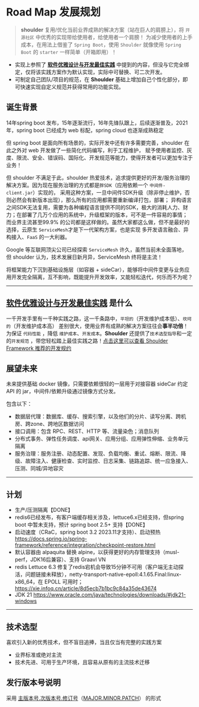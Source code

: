 # Road Map 发展规划

> **shoulder** 复用/优化当前业界成熟的解决方案（站在巨人的肩膀上），将 `开源社区` 中优秀的实现带给使用者，给使用者一个肩膀！
> 为减少使用者的上手成本，在用法上借鉴了 `Spring Boot`，使用 `Shoulder` 就像使用 `Spring Boot` 的 `starter` 一样简单（开箱即用）！

- 实现上参照了 **[软件优雅设计与开发最佳实践](https://spec.itlym.cn)** 中提到的内容，但没与它完全绑定，仅将该实践方案作为默认实现，实际中可替换、可二次开发。
- 可制定自己团队/项目的规范，在 **Shoulder** 基础上增加自己个性化部分，即可快速实现自定义规范并获得常用的功能实现。

## 诞生背景

14年spring boot 发布，15年逐渐流行，16年先锋队跟上，后续逐渐普及，2021 年，spring boot 已经成为 web 标配，spring cloud 也逐渐成熟稳定

但 spring boot 是面向所有场景的，实际开发中还有许多需要完善，shoulder 在此之外对 web 开发做了一些简化代码编写，利于工程维护，
赋予使用者监控、灰度、限流、安全、错误码、国际化、开发规范等能力，使得开发者可以更加专注于业务！

但 shoulder 不满足于此，shoulder 热爱技术，追求提供更好的开发/服务治理的解决方案。因为现在服务治理的方式都是`胖SDK`（应用依赖一个 `中间件-client.jar`）实现的，
采用这种方案，一旦中间件SDK升级（除非停止维护，否则必然会有新版本出现），那么所有的应用都需要重新编译打包，部署；
异构语言之间SDK无法复用，需要为各种编程语言提供不同的SDK，极大的消耗人力、财力；在部署了几万个应用的系统中，升级框架的版本，可不是一件容易的事情；
而业界主流甚至99.9% 的公司都是这样做的。虽然大家都这么做，但不是最好的选择，云原生 `ServiceMesh`才是下一代架构方案，也是实现 多开发语言融合、异构接入、`FaaS` 的一大利器。

Google 等互联网顶尖公司已经探索 `ServiceMesh` 许久，虽然当前未全面落地，
但 shoulder 认为，技术发展日新月异，ServiceMesh 终将是主流！

将框架能力下沉到基础设施层（如容器 + sideCar），能够将中间件变更与业务应用开发完全隔离，互不影响，既能提升开发效率，又能轻松迭代，何乐而不为呢？

----

##  **[软件优雅设计与开发最佳实践](https://spec.itlym.cn)**  是什么

一千开发手里有一千种实践之路，这一千条路中，`平坦的`（开发维护成本低）、`坎坷的`（开发维护成本高） 差别很大，使用业界有成熟的解决方案往往会**事半功倍**！
为保证 `代码性能` ，降低 `维护成本`、`开发成本`。**Shoulder** 还提供了`技术选型指导`和一定的`开发规范`
，带您轻松踏上最佳实践之路！[点击这里可以查看 Shoulder Framework 推荐的开发规约](https://doc.itlym.cn)


## 展望未来

未来提供基础 docker 镜像，只需要依赖很轻的一层用于对接容器 sideCar 约定API 的 jar，中间件/依赖升级通过镜像方式分发。

包含以下：

- 数据层代理：数据库、缓存、搜索引擎，以及他们的分片、读写分离、跨机房、跨zone、跨地区数据访问
- 接口调用：包含 RPC、REST、HTTP 等、流量染色；消息队列
- 分布式事务、弹性任务调度、api网关、应用分组、应用弹性伸缩、业务单元隔离
- 服务治理：服务注册、动态配置、发现、负载均衡、重试、熔断、限流、降级、故障注入、健康检查、实时监控、日志采集、链路追踪、统一应急接入、压测、同城/异地容灾
----

## 计划
- 生产/压测隔离【DONE】
- redis6已经发布，有客户端缓存相关涉及，lettuce6.x已经支持，但spring boot 中暂未支持，预计 spring boot 2.5+ 支持【DONE】
- 启动速度（CRaC，spring boot 3.2 2023.11才支持）、启动预热 https://docs.spring.io/spring-framework/reference/integration/checkpoint-restore.html
- 默认容器由 alpaquita 替换 alpine，以获得更好的内存管理支持（musl-perf，JDK16后兼容）、支持 Graavl VN
- redis Lettuce 6.3 修复了redis宕机会导致15分钟不可用（客户端无主动探活，问题链接未释放），netty-transport-native-epoll:4.1.65.Final:linux-x86_64，在 EPOLL 可用时；https://xie.infoq.cn/article/8d5ecb7b1bc9c84a35de43674
- JDK 21 https://www.oracle.com/java/technologies/downloads/#jdk21-windows

---
## 技术选型

喜欢引入新的优秀技术，但不盲目追捧，当且仅当有完整的实践方案

- 业界标准或绝对主流
- 技术先进、可用于生产环境，且容易从原有的主流技术迁移

## 发行版本号说明

采用 [主版本号.次版本号.修订号](https://semver.org/lang/zh-CN)（[MAJOR.MINOR.PATCH](https://semver.org)） 的形式

